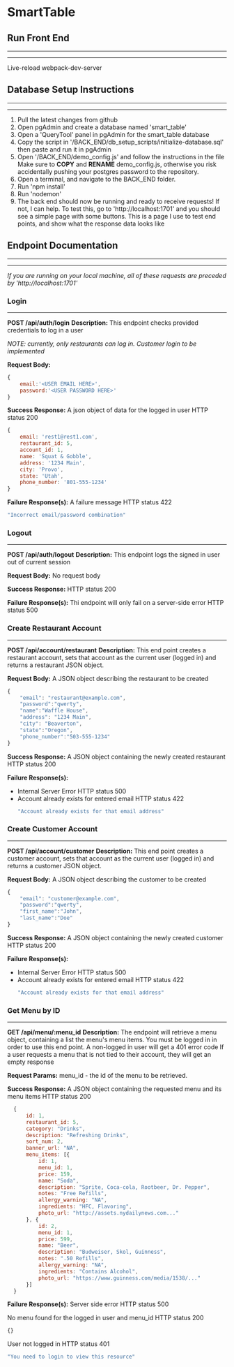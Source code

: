 # SmartTable

## Run Front End
---
---
Live-reload
webpack-dev-server





## Database Setup Instructions
---
---
  1. Pull the latest changes from github
  2. Open pgAdmin and create a database named 'smart_table'
  3. Open a 'QueryTool' panel in pgAdmin for the smart_table database
  4. Copy the script in '/BACK_END/db_setup_scripts/initialize-database.sql' then paste and run it in pgAdmin
  5. Open '/BACK_END/demo_config.js' and follow the instructions in the file
    Make sure to **COPY** and **RENAME** demo_config.js, otherwise you risk accidentally pushing your postgres password to the repository.
  6. Open a terminal, and navigate to the BACK_END folder.
  7. Run 'npm install'
  8. Run 'nodemon'
  9. The back end should now be running and ready to receive requests! If not, I can help.
  To test this, go to 'http://localhost:1701' and you should see a simple page with some buttons. This is a page I use to test end points, and show what the response data looks like

## Endpoint Documentation
---
---

  *If you are running on your local machine, all of these requests are preceded by 'http://localhost:1701'*

### Login 
---
  **POST  /api/auth/login**
  **Description:** 
  This endpoint checks provided credentials to log in a user

  *NOTE: currently, only restaurants can log in. Customer login to be implemented*

  **Request Body:**
  ```javascript
  {
      email:'<USER EMAIL HERE>',
      password:'<USER PASSWORD HERE>'
  }
  ```

  **Success Response:**
  A json object of data for the logged in user
  HTTP status 200
  ```javascript
  {
      email: 'rest1@rest1.com',
      restaurant_id: 5,
      account_id: 1,
      name: 'Squat & Gobble',
      address: '1234 Main',
      city: 'Provo',
      state: 'Utah',
      phone_number: '801-555-1234'
  }
  ```

  **Failure Response(s):**
  A failure message
  HTTP status 422
  ```javascript
  "Incorrect email/password combination"
```

### Logout
---
  **POST /api/auth/logout**
  **Description:** 
  This endpoint logs the signed in user out of current session

  **Request Body:**
  No request body

  **Success Response:**
  HTTP status 200

  **Failure Response(s):**
  Thi endpoint will only fail on a server-side error
  HTTP status 500


### Create Restaurant Account
---
  **POST /api/account/restaurant**
  **Description:**
  This end point creates a restaurant account, sets that account as the current user (logged in) and returns a restaurant JSON object.

  **Request Body:**
  A JSON object describing the restaurant to be created
  ```javascript
  {
      "email": "restaurant@example.com",
      "password":"qwerty",
      "name":"Waffle House",
      "address": "1234 Main",
      "city": "Beaverton",
      "state":"Oregon",
      "phone_number":"503-555-1234"
  }
  ```

  **Success Response:**
  A JSON object containing the newly created restaurant
  HTTP status 200

  **Failure Response(s):**
  * Internal Server Error
    HTTP status 500
  * Account already exists for entered email
    HTTP status 422
    ```javascript
    "Account already exists for that email address"
    ```

### Create Customer Account
---
  **POST /api/account/customer**
  **Description:**
  This end point creates a customer account, sets that account as the current user (logged in) and returns a customer JSON object.

  **Request Body:**
  A JSON object describing the customer to be created
  ```javascript
  {
      "email": "customer@example.com",
      "password":"qwerty",
      "first_name":"John",
      "last_name":"Doe"
  }
  ```

  **Success Response:**
  A JSON object containing the newly created customer
  HTTP status 200

  **Failure Response(s):**
  * Internal Server Error
    HTTP status 500
  * Account already exists for entered email
    HTTP status 422
    ```javascript
    "Account already exists for that email address"
    ```

### Get Menu by ID
---
  **GET /api/menu/:menu_id**
  **Description:** 
  The endpoint will retrieve a menu object, containing a list the menu's menu items.
  You must be logged in in order to use this end point. A non-logged in user will get a 401 error code
  If a user requests a menu that is not tied to their account, they will get an empty response

  **Request Params:**
  menu_id - the id of the menu to be retrieved.

  **Success Response:**
  A JSON object containing the requested menu and its menu items
  HTTP status 200
  ```javascript
    {
        id: 1,
        restaurant_id: 5,
        category: "Drinks",
        description: "Refreshing Drinks",
        sort_num: 2,
        banner_url: "NA",
        menu_items: [{
            id: 1,
            menu_id: 1,
            price: 159,
            name: "Soda",
            description: "Sprite, Coca-cola, Rootbeer, Dr. Pepper",
            notes: "Free Refills",
            allergy_warning: "NA",
            ingredients: "HFC, Flavoring",
            photo_url: "http://assets.nydailynews.com..."
        }, {
            id: 2,
            menu_id: 1,
            price: 599,
            name: "Beer",
            description: "Budweiser, Skol, Guinness",
            notes: ".50 Refills",
            allergy_warning: "NA",
            ingredients: "Contains Alcohol",
            photo_url: "https://www.guinness.com/media/1538/..."
        }]
    }
  ```
  **Failure Response(s):**
  Server side error
  HTTP status 500

  No menu found for the logged in user and menu_id
  HTTP status 200
  ```javascript
  {}
  ```

  User not logged in
  HTTP status 401
  ```javascript
  "You need to login to view this resource"
  ```
